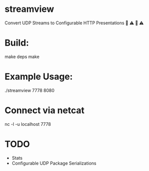 # streamview
Convert UDP Streams to Configurable HTTP Presentations
:construction: :warning:	 :construction: :warning:

# Build:
make deps
make

# Example Usage:
./streamview 7778 8080

# Connect via netcat

nc -l -u localhost 7778

# TODO

* Stats
* Configurable UDP Package Serializations